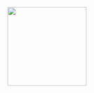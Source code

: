 <p align="center">
    <img height="180em" src="https://github-readme-stats.vercel.app/api?username=253ping&show_icons=true&theme=tokyonight&include_all_commits=true&count_private=true"/>
</p>
